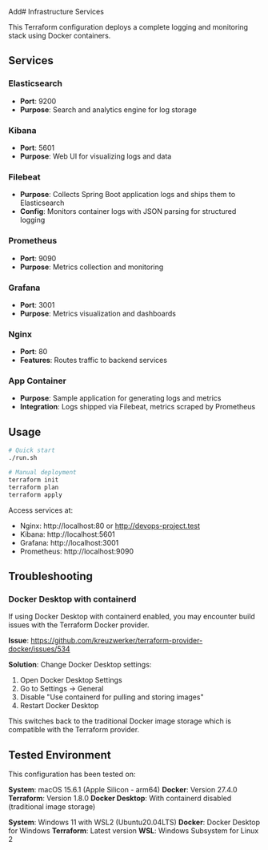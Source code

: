 Add# Infrastructure Services

This Terraform configuration deploys a complete logging and monitoring stack using Docker containers.

## Services

### **Elasticsearch**
- **Port**: 9200
- **Purpose**: Search and analytics engine for log storage

### **Kibana**
- **Port**: 5601
- **Purpose**: Web UI for visualizing logs and data

### **Filebeat**
- **Purpose**: Collects Spring Boot application logs and ships them to Elasticsearch
- **Config**: Monitors container logs with JSON parsing for structured logging

### **Prometheus**
- **Port**: 9090
- **Purpose**: Metrics collection and monitoring

### **Grafana**
- **Port**: 3001
- **Purpose**: Metrics visualization and dashboards

### **Nginx**
- **Port**: 80
- **Features**: Routes traffic to backend services

### **App Container**
- **Purpose**: Sample application for generating logs and metrics
- **Integration**: Logs shipped via Filebeat, metrics scraped by Prometheus

## Usage

```bash
# Quick start
./run.sh

# Manual deployment
terraform init
terraform plan
terraform apply
```

Access services at:
- Nginx: http://localhost:80 or http://devops-project.test
- Kibana: http://localhost:5601
- Grafana: http://localhost:3001
- Prometheus: http://localhost:9090

## Troubleshooting

### Docker Desktop with containerd

If using Docker Desktop with containerd enabled, you may encounter build issues with the Terraform Docker provider.

**Issue**: https://github.com/kreuzwerker/terraform-provider-docker/issues/534

**Solution**: Change Docker Desktop settings:
1. Open Docker Desktop Settings
2. Go to Settings → General
3. Disable "Use containerd for pulling and storing images"
4. Restart Docker Desktop

This switches back to the traditional Docker image storage which is compatible with the Terraform provider.

## Tested Environment

This configuration has been tested on:

**System**: macOS 15.6.1 (Apple Silicon - arm64)
**Docker**: Version 27.4.0
**Terraform**: Version 1.8.0
**Docker Desktop**: With containerd disabled (traditional image storage)

**System**: Windows 11 with WSL2 (Ubuntu20.04LTS)
**Docker**: Docker Desktop for Windows
**Terraform**: Latest version
**WSL**: Windows Subsystem for Linux 2